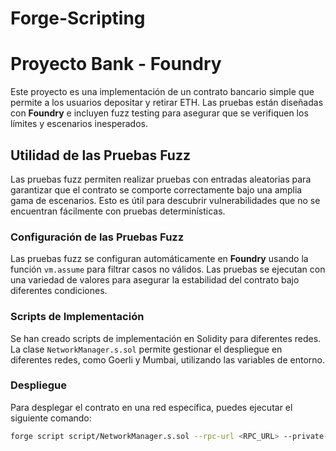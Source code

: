 # Forge-Scripting
# Proyecto Bank - Foundry

Este proyecto es una implementación de un contrato bancario simple que permite a los usuarios depositar y retirar ETH. Las pruebas están diseñadas con **Foundry** e incluyen fuzz testing para asegurar que se verifiquen los límites y escenarios inesperados.

## Utilidad de las Pruebas Fuzz

Las pruebas fuzz permiten realizar pruebas con entradas aleatorias para garantizar que el contrato se comporte correctamente bajo una amplia gama de escenarios. Esto es útil para descubrir vulnerabilidades que no se encuentran fácilmente con pruebas determinísticas.

### Configuración de las Pruebas Fuzz

Las pruebas fuzz se configuran automáticamente en **Foundry** usando la función `vm.assume` para filtrar casos no válidos. Las pruebas se ejecutan con una variedad de valores para asegurar la estabilidad del contrato bajo diferentes condiciones.

### Scripts de Implementación

Se han creado scripts de implementación en Solidity para diferentes redes. La clase `NetworkManager.s.sol` permite gestionar el despliegue en diferentes redes, como Goerli y Mumbai, utilizando las variables de entorno.

### Despliegue

Para desplegar el contrato en una red específica, puedes ejecutar el siguiente comando:

```bash
forge script script/NetworkManager.s.sol --rpc-url <RPC_URL> --private-key <PRIVATE_KEY> --broadcast
